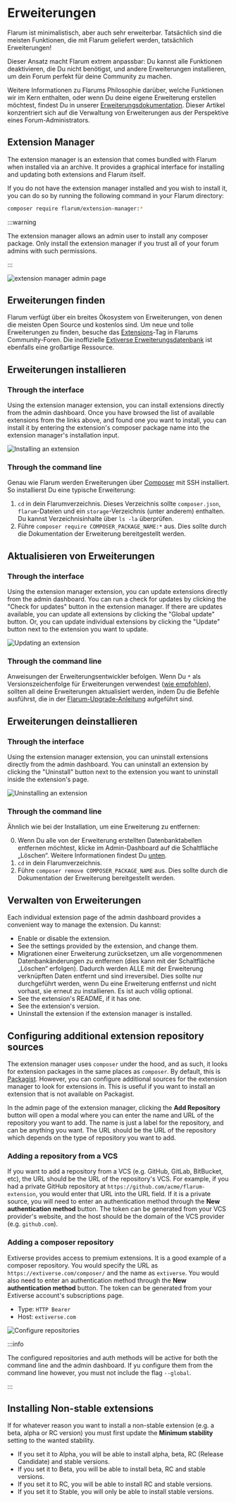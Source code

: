 # Erweiterungen

Flarum ist minimalistisch, aber auch sehr erweiterbar. Tatsächlich sind die meisten Funktionen, die mit Flarum geliefert werden, tatsächlich Erweiterungen!

Dieser Ansatz macht Flarum extrem anpassbar: Du kannst alle Funktionen deaktivieren, die Du nicht benötigst, und andere Erweiterungen installieren, um dein Forum perfekt für deine Community zu machen.

Weitere Informationen zu Flarums Philosophie darüber, welche Funktionen wir im Kern enthalten, oder wenn Du deine eigene Erweiterung erstellen möchtest, findest Du in unserer [Erweiterungsdokumentation](extend/README.md). Dieser Artikel konzentriert sich auf die Verwaltung von Erweiterungen aus der Perspektive eines Forum-Administrators.

## Extension Manager

The extension manager is an extension that comes bundled with Flarum when installed via an archive. It provides a graphical interface for installing and updating both extensions and Flarum itself.

If you do not have the extension manager installed and you wish to install it, you can do so by running the following command in your Flarum directory:

```bash
composer require flarum/extension-manager:*
```

:::warning

The extension manager allows an admin user to install any composer package. Only install the extension manager if you trust all of your forum admins with such permissions.

:::

![extension manager admin page](https://github.com/flarum/docs/assets/20267363/d0e1f7a5-e194-4acd-af63-7b8ddd95c26b)


## Erweiterungen finden

Flarum verfügt über ein breites Ökosystem von Erweiterungen, von denen die meisten Open Source und kostenlos sind. Um neue und tolle Erweiterungen zu finden, besuche das [Extensions](https://discuss.flarum.org/t/extensions)-Tag in Flarums Community-Foren. Die inoffizielle [Extiverse Erweiterungsdatenbank](https://extiverse.com/) ist ebenfalls eine großartige Ressource.

## Erweiterungen installieren

### Through the interface

Using the extension manager extension, you can install extensions directly from the admin dashboard. Once you have browsed the list of available extensions from the links above, and found one you want to install, you can install it by entering the extension's composer package name into the extension manager's installation input.

![Installing an extension](/en/img/install-extension.png)

### Through the command line

Genau wie Flarum werden Erweiterungen über [Composer](https://getcomposer.org) mit SSH installiert. So installierst Du eine typische Erweiterung:

1. `cd` in dein Flarumverzeichnis. Dieses Verzeichnis sollte `composer.json`, `flarum`-Dateien und ein `storage`-Verzeichnis (unter anderem) enthalten. Du kannst Verzeichnisinhalte über `ls -la` überprüfen.
2. Führe `composer require COMPOSER_PACKAGE_NAME:*` aus. Dies sollte durch die Dokumentation der Erweiterung bereitgestellt werden.

## Aktualisieren von Erweiterungen

### Through the interface

Using the extension manager extension, you can update extensions directly from the admin dashboard. You can run a check for updates by clicking the "Check for updates" button in the extension manager. If there are updates available, you can update all extensions by clicking the "Global update" button. Or, you can update individual extensions by clicking the "Update" button next to the extension you want to update.

![Updating an extension](/en/img/update-extension.png)

### Through the command line

Anweisungen der Erweiterungsentwickler befolgen. Wenn Du `*` als Versionszeichenfolge für Erweiterungen verwendest ([wie empfohlen](composer.md)), sollten all deine Erweiterungen aktualisiert werden, indem Du die Befehle ausführst, die in der [Flarum-Upgrade-Anleitung](update.md) aufgeführt sind.

## Erweiterungen deinstallieren

### Through the interface

Using the extension manager extension, you can uninstall extensions directly from the admin dashboard. You can uninstall an extension by clicking the "Uninstall" button next to the extension you want to uninstall inside the extension's page.

![Uninstalling an extension](/en/img/uninstall-extension.png)

### Through the command line

Ähnlich wie bei der Installation, um eine Erweiterung zu entfernen:

0. Wenn Du alle von der Erweiterung erstellten Datenbanktabellen entfernen möchtest, klicke im Admin-Dashboard auf die Schaltfläche „Löschen“. Weitere Informationen findest Du [unten](#managing-extensions).
1. `cd` in dein Flarumverzeichnis.
2. Führe `composer remove COMPOSER_PACKAGE_NAME` aus. Dies sollte durch die Dokumentation der Erweiterung bereitgestellt werden.

## Verwalten von Erweiterungen

Each individual extension page of the admin dashboard provides a convenient way to manage the extension. Du kannst:

- Enable or disable the extension.
- See the settings provided by the extension, and change them.
- Migrationen einer Erweiterung zurücksetzen, um alle vorgenommenen Datenbankänderungen zu entfernen (dies kann mit der Schaltfläche „Löschen“ erfolgen). Dadurch werden ALLE mit der Erweiterung verknüpften Daten entfernt und sind irreversibel. Dies sollte nur durchgeführt werden, wenn Du eine Erweiterung entfernst und nicht vorhast, sie erneut zu installieren. Es ist auch völlig optional.
- See the extension's README, if it has one.
- See the extension's version.
- Uninstall the extension if the extension manager is installed.

## Configuring additional extension repository sources

The extension manager uses `composer` under the hood, and as such, it looks for extension packages in the same places as `composer`. By default, this is [Packagist](https://packagist.org/). However, you can configure additional sources for the extension manager to look for extensions in. This is useful if you want to install an extension that is not available on Packagist.

In the admin page of the extension manager, clicking the **Add Repository** button will open a modal where you can enter the name and URL of the repository you want to add. The name is just a label for the repository, and can be anything you want. The URL should be the URL of the repository which depends on the type of repository you want to add.

### Adding a repository from a VCS

If you want to add a repository from a VCS (e.g. GitHub, GitLab, BitBucket, etc), the URL should be the URL of the repository's VCS. For example, if you had a private GitHub repository at `https://github.com/acme/flarum-extension`, you would enter that URL into the URL field. If it is a private source, you will need to enter an authentication method through the **New authentication method** button. The token can be generated from your VCS provider's website, and the host should be the domain of the VCS provider (e.g. `github.com`).

### Adding a composer repository

Extiverse provides access to premium extensions. It is a good example of a composer repository. You would specify the URL as `https://extiverse.com/composer/` and the name as `extiverse`. You would also need to enter an authentication method through the **New authentication method** button. The token can be generated from your Extiverse account's subscriptions page.

* Type: `HTTP Bearer`
* Host: `extiverse.com`

![Configure repositories](/en/img/config-repositories.png)

:::info

The configured repositories and auth methods will be active for both the command line and the admin dashboard. If yu configure them from the command line however, you must not include the flag `--global`.

:::

## Installing Non-stable extensions

If for whatever reason you want to install a non-stable extension (e.g. a beta, alpha or RC version) you must first update the **Minimum stability** setting to the wanted stability.

* If you set it to Alpha, you will be able to install alpha, beta, RC (Release Candidate) and stable versions.
* If you set it to Beta, you will be able to install beta, RC and stable versions.
* If you set it to RC, you will be able to install RC and stable versions.
* If you set it to Stable, you will only be able to install stable versions.
